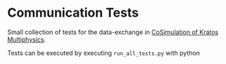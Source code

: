 # Communication Tests

Small collection of tests for the data-exchange in [CoSimulation of Kratos Multiphysics](https://github.com/KratosMultiphysics/Kratos/tree/master/applications/CoSimulationApplication).

Tests can be executed by executing `run_all_tests.py` with python